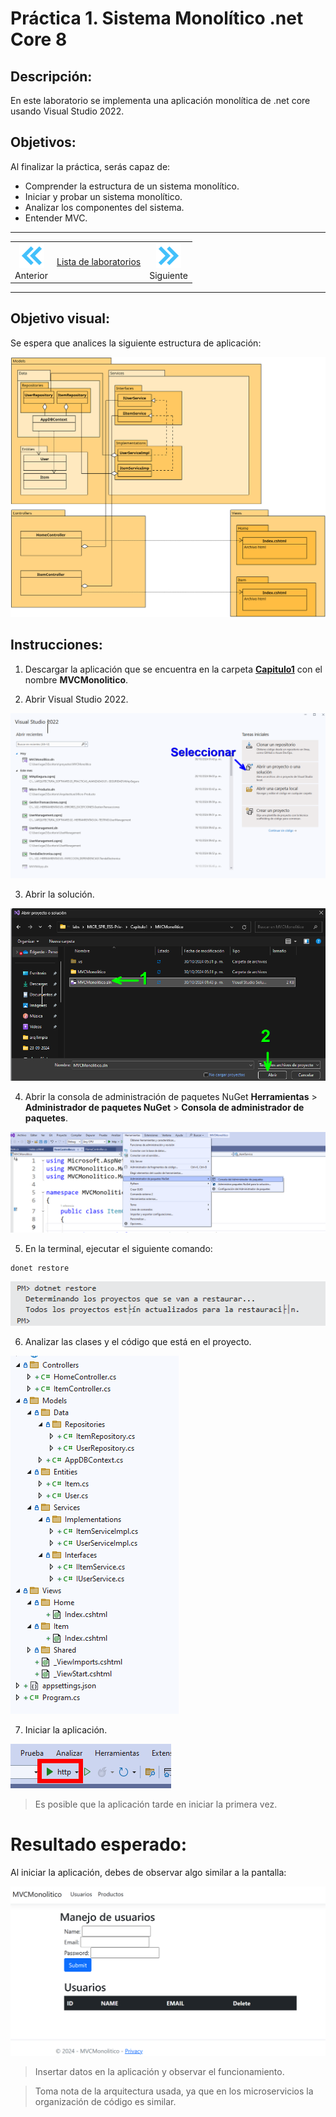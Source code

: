 # Práctica 1. Sistema Monolítico .net Core 8

## Descripción:

En este laboratorio se implementa una aplicación monolítica de .net core usando Visual Studio 2022.

## Objetivos:

Al finalizar la práctica, serás capaz de:

- Comprender la estructura de un sistema monolítico. <br>
- Iniciar y probar un sistema monolítico. <br>
- Analizar los componentes del sistema. <br>
- Entender MVC.

---
<!--Este fragmento es la barra de 
navegación-->

<div style="width: 400px;">
        <table width="50%">
            <tr>
                <td style="text-align: center;">
                    <a href=""><img src="../images/anterior.png" width="40px"></a>
                    <br>Anterior
                </td>
                <td style="text-align: center;">
                   <a href="../README.md">Lista de laboratorios</a>
                </td>
<td style="text-align: center;">
                    <a href="../Capitulo2/README.md"><img src="../images/siguiente.png" width="40px"></a>
                    <br>Siguiente
                </td>
            </tr>
        </table>
</div>

---

## Objetivo visual: 

Se espera que analices la siguiente estructura de aplicación: 

![diagrama](../images/1/diagramaMVC.png)

## Instrucciones:

1. Descargar la aplicación que se encuentra en la carpeta **[Capitulo1](../Capitulo1)** con el nombre **MVCMonolitico**.

2. Abrir Visual Studio 2022. <br>

![opcion](../images/1/2.png)

3. Abrir la solución. <br>

![solucion](../images/1/3.png)

4.  Abrir la consola de administración de paquetes NuGet **Herramientas** > **Administrador de paquetes NuGet** > **Consola de administrador de paquetes**. <br>

![alt text](../images/1/4.png)

5. En la terminal, ejecutar el siguiente comando:

```bash
donet restore
```

![restore](../images/1/5.png)

6. Analizar las clases y el código que está en el proyecto.

![alt text](../images/1/6.png)

7. Iniciar la aplicación.

![alt text](../images/1/7.png)

> Es posible que la aplicación tarde en iniciar la primera vez.

# Resultado esperado:

Al iniciar la aplicación, debes de observar algo similar a la pantalla:

![alt text](../images/1/8.png)

> Insertar datos en la aplicación y observar el funcionamiento. 

> Toma nota de la arquitectura usada, ya que en los microservicios la organización de código es similar. 
